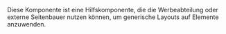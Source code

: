 Diese Komponente ist eine Hilfskomponente, die die Werbeabteilung oder externe Seitenbauer nutzen können, um generische Layouts auf Elemente anzuwenden.